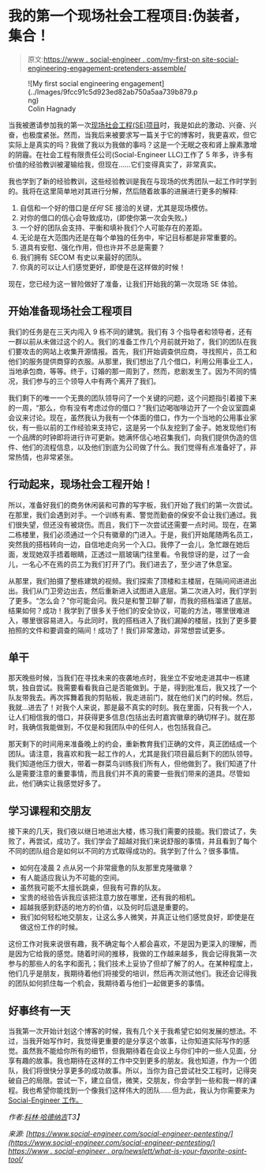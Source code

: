 # 我的第一个现场社会工程项目:伪装者，集合！

> 原文:[https://www . social-engineer . com/my-first-on site-social-engineering-engagement-pretenders-assemble/](https://www.social-engineer.com/my-first-onsite-social-engineering-engagement-pretenders-assemble/)

<figure id="attachment_9038" aria-describedby="caption-attachment-9038" style="width: 350px" class="wp-caption aligncenter">![My first social engineering engagement](../Images/9fcc91c5d923ed82ab750a5aa739b879.png)

<figcaption id="caption-attachment-9038" class="wp-caption-text">Colin Hagnady</figcaption>

</figure>

当我被邀请参加我的第一次[现场社会工程(SE)项目](https://www.social-engineer.com/social-engineer-pentesting/)时，我是如此的激动、兴奋、兴奋，也极度紧张。然而，当我后来被要求写一篇关于它的博客时，我更喜欢，但它实际上是真实的吗？我做了我以为我做的事吗？这是一个无眠之夜和肾上腺素激增的阴霾。在社会工程有限责任公司(Social-Engineer LLC)工作了 5 年多，许多有价值的经验教训被灌输给我，但现在……它们变得真实了，非常真实。

我也学到了新的经验教训，这些经验教训是我在与现场的优秀团队一起工作时学到的。我将在这里简单地对其进行分解，然后随着故事的进展进行更多的解释:

1.  自信和一个好的借口是*任何* SE 接洽的关键，尤其是现场模仿。
2.  对你的借口的信心会导致成功，(即使你第一次会失败。)
3.  一个好的团队会支持、平衡和填补我们个人可能存在的差距。
4.  无论是在大范围内还是在每个单独的任务中，牢记目标都是非常重要的。
5.  道具有安慰、强化作用，但也许并不总是需要？
6.  我们拥有 SECOM 有史以来最好的团队。
7.  你真的可以让人们感觉更好，即使是在这样做的时候！

现在，您已经为这一冒险做好了准备，让我们开始我的第一次现场 SE 体验。

## 开始准备现场社会工程项目

我们的任务是在三天内闯入 9 栋不同的建筑。我们有 3 个指导者和领导者，还有一群以前从未做过这个的人。我们的准备工作几个月前就开始了，我们的团队在我们要攻击的网站上收集开源情报。首先，我们开始调查供应商，寻找照片，员工和他们的服务提供商穿的衣服。从那里，我们想出了几个借口，利用公用事业工人，当地承包商，等等。终于，订婚的那一周到了，然而，悲剧发生了。因为不同的情况，我们参与的三个领导人中有两个离开了我们。

我们剩下的唯一一个无畏的团队领导问了一个关键的问题，这个问题指引着接下来的一周，“那么，你有没有考虑过你的借口？”我们边喝咖啡边开了一个会议室圆桌会议来讨论。现在，虽然我认为我有一个体面的借口，作为一个当地的公用事业家伙，有一些以前的工作经验来支持它，这是另一个队友挖到了金子。她发现他们有一个品牌的时钟即将进行许可更新。她满怀信心地召集我们，向我们提供伪造的信件、他们的流程信息，以及他们到底为公司做了什么。我们觉得有点准备好了，非常热情，也非常紧张。

## 行动起来，现场社会工程开始！

所以，准备好我们的商务休闲装和可靠的写字板，我们开始了我们的第一次尝试。在那里，我们会遇到对手。一个训练有素、警觉而勤奋的保安不会让我们通过。我们很失望，但还没有被烧伤。而且，我们下一次尝试还需要一点时间。现在，在第二栋楼里，我们必须通过一个只有徽章的门进入。于是，我们开始尾随两名员工，突然我的搭档转向一边，自信地走向另一个入口。我停了一会儿，急忙跟在她后面，发现她双手捂着眼睛，正透过一扇玻璃门往里看。令我惊讶的是，过了一会儿，一名心不在焉的员工为我们打开了门。我们进去了，至少进了休息室。

从那里，我们拍摄了整栋建筑的视频。我们探索了顶楼和主楼层，在隔间间进进出出。我们从门卫旁边出去，然后重新进入试图进入底层。第二次进入时，我们学到了更多。“怎么会？”你可能会问。我只是和警卫聊了聊，而我的搭档溜进了底层。结果如何？成功！我学到了很多关于他们的安全协议，可能的方法，哪里很难进入，哪里很容易进入。与此同时，我的搭档进入了我们漏掉的楼层，找到了更多要拍照的文件和要调查的隔间！成功了！我们非常激动，非常想尝试更多。

## 单干

那天晚些时候，当我们在寻找未来的夜袭地点时，我坐立不安地走进其中一栋建筑，独自尝试。我需要看看我自己是否能做到。于是，得到批准后，我又找了一个队友带我去。再次挥舞着我的剪贴板，我走进前门，就在他们关门的时候。然后，我就…进去了！对我个人来说，那是最不真实的时刻。我在里面，只有我一个人，让人们相信我的借口，并获得更多信息(包括出去时嘉宾徽章的确切样子)。就在那时，我确信我能做到，不仅是和我团队中的任何人，也包括我自己。

那天剩下的时间用来准备晚上的约会，重新教育我们正确的文件，真正团结成一个团队。请注意，我喜欢和我一起工作的人，尤其是我们项目最后剩下的团队领导。我们知道他压力很大，带着一群菜鸟训练我们所有人，但他做到了。我们知道了什么是需要注意的重要事情，而且我们并不真的需要一些我们带来的道具。尽管如此，他们确实让我感觉好多了。

## 学习课程和交朋友

接下来的几天，我们夜以继日地进出大楼，练习我们需要的技能。我们尝试了，失败了，再尝试，成功了。我们学会了超越对我们来说舒服的事情，并且看到了每个不同的团队组合是如何以不同的方式取得成功的。我学到了什么？很多事情。

*   如何在凌晨 2 点从另一个非常疲惫的队友那里克隆徽章？
*   有人能适应我认为不可能的空间。
*   虽然我可能不太擅长跳桌，但我有可靠的队友。
*   宝贵的经验告诉我应该把注意力放在哪里，还有我的相机。
*   超越我感到舒适的地方的价值，以及何时后退是重要的。
*   我们如何轻松地交朋友，让这么多人微笑，并真正让他们感觉良好，即使是在做这份工作的时候。

这份工作对我来说很有趣，我不确定每个人都会喜欢，不是因为更深入的理解，而是因为它给我的感觉。随着时间的推移，我做的工作越来越多，我会记得我第一次参与的那些人的名字和面孔；我们技术上妥协了但却了解了的人。在某种程度上，他们几乎是朋友，我期待着他们将接受的培训，然后再次测试他们。我还会记得我的团队如何抓住每一个机会，我期待着与他们一起做更多的事情。

## 好事终有一天

当我第一次开始计划这个博客的时候，我有几个关于我希望它如何发展的想法。不过，当我开始写作时，我觉得更重要的是分享这个故事，让你知道实际写作的感觉。虽然我不能给你所有的细节，但我期待着在会议上与你们中的一些人见面，分享有趣的故事。我也期待在这样的工作中交到更多的朋友。我也知道，作为一个团队，我们将很快分享更多的成功故事。所以，当你为自己尝试社交工程时，记得突破自己的局限。尝试一下，建立自信，微笑，交朋友，你会学到一些和我一样的课程。我也希望你能找到一个像我们这样伟大的团队……但为此，我认为你需要来为 [Social-Engineer 工作。](https://www.social-engineer.com)

*作者:[科林·哈德纳吉](https://www.social-engineer.com/social-engineer-team/colin-hadnagy/)T3】*

*来源:*
*[https://www.social-engineer.com/social-engineer-pentesting/](https://www.social-engineer.com/social-engineer-pentesting/)*
*[https://www . social-engineer . org/newslett/what-is-your-favorite-osint-tool/](https://www.social-engineer.org/newsletter/what-is-your-favorite-osint-tool/)*